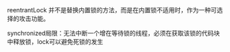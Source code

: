 reentrantLock 并不是替换内置锁的方法，而是在内置锁不适用时，作为一种可选择的攻击功能。

synchronized局限：无法中断一个增在等待锁的线程，必须在获取该锁的代码块中释放锁，lock可以避免死锁的发生



